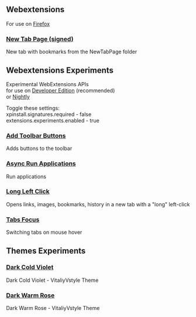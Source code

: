 ## Webextensions
For use on [Firefox](https://www.mozilla.org/firefox/all)  

### [New Tab Page (signed)](https://raw.githubusercontent.com/VitaliyVstyle/VitaliyVstyle.github.io/main/WebExtExperiments/new_tab_page.2024.4.10.xpi)
New tab with bookmarks from the NewTabPage folder  

## Webextensions Experiments
Experimental WebExtensions APIs  
for use on [Developer Edition](https://www.mozilla.org/firefox/developer)  (recommended)  
or [Nightly](https://www.mozilla.org/firefox/nightly)  

Toggle these settings:  
xpinstall.signatures.required - false  
extensions.experiments.enabled - true  

### [Add Toolbar Buttons](https://raw.githubusercontent.com/VitaliyVstyle/VitaliyVstyle.github.io/main/WebExtExperiments/add_toolbar_buttons.2024.4.20.xpi)
Adds buttons to the toolbar  

### [Async Run Applications](https://raw.githubusercontent.com/VitaliyVstyle/VitaliyVstyle.github.io/main/WebExtExperiments/async_run_applications.2024.4.20.xpi)
Run applications  

### [Long Left Click](https://raw.githubusercontent.com/VitaliyVstyle/VitaliyVstyle.github.io/main/WebExtExperiments/long_left_click.2024.4.12.xpi)
Opens links, images, bookmarks, history in a new tab with a "long" left-click  

### [Tabs Focus](https://raw.githubusercontent.com/VitaliyVstyle/VitaliyVstyle.github.io/main/WebExtExperiments/tabs_focus.2024.4.12.xpi)
Switching tabs on mouse hover  

## Themes Experiments
### [Dark Cold Violet](https://raw.githubusercontent.com/VitaliyVstyle/VitaliyVstyle.github.io/main/WebExtExperiments/dark_cold_violet_theme_exp.2024.4.8.xpi)
Dark Cold Violet - VitaliyVstyle Theme  

### [Dark Warm Rose](https://raw.githubusercontent.com/VitaliyVstyle/VitaliyVstyle.github.io/main/WebExtExperiments/dark_warm_rose_theme_exp.2024.4.8.xpi)
Dark Warm Rose - VitaliyVstyle Theme  

